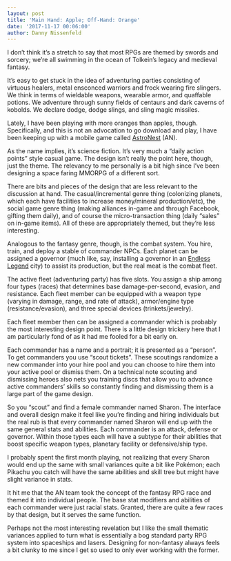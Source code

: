 ```yaml
---
layout: post
title: 'Main Hand: Apple; Off-Hand: Orange'
date: '2017-11-17 00:06:00'
author: Danny Nissenfeld
---
```


I don’t think it’s a stretch to say that most RPGs are themed by swords and sorcery; we’re all swimming in the ocean of Tolkein’s legacy and medieval fantasy.

It’s easy to get stuck in the idea of adventuring parties consisting of virtuous healers, metal ensconced warriors and frock wearing fire slingers. We think in terms of wieldable weapons, wearable armor, and quaffable potions. We adventure through sunny fields of centaurs and dark caverns of kobolds. We declare dodge, dodge slings, and sling magic missiles.

Lately, I have been playing with more oranges than apples, though. Specifically, and this is not an advocation to go download and play, I have been keeping up with a mobile game called [AstroNest](https://play.google.com/store/apps/details?id=kr.co.angames.galaxyconflict.google.android&hl=en) (AN).

As the name implies, it’s science fiction. It’s very much a “daily action points” style casual game. The design isn’t really the point here, though, just the theme. The relevancy to me personally is a bit high since I’ve been designing a space faring MMORPG of a different sort.

There are bits and pieces of the design that are less relevant to the discussion at hand. The casual/incremental genre thing (colonizing planets, which each have facilities to increase money/mineral production/etc), the social game genre thing (making alliances in-game and through Facebook, gifting them daily), and of course the micro-transaction thing (daily “sales” on in-game items). All of these are appropriately themed, but they’re less interesting.

Analogous to the fantasy genre, though, is the combat system. You hire, train, and deploy a stable of commander NPCs. Each planet can be assigned a governor (much like, say, installing a governor in an [Endless Legend](http://store.steampowered.com/app/289130/Endless_Legend/) city) to assist its production, but the real meat is the combat fleet.

The active fleet (adventuring party) has five slots. You assign a ship among four types (races) that determines base damage-per-second, evasion, and resistance. Each fleet member can be equipped with a weapon type (varying in damage, range, and rate of attack), armor/engine type (resistance/evasion), and three special devices (trinkets/jewelry).

Each fleet member then can be assigned a commander which is probably the most interesting design point. There is a little design trickery here that I am particularly fond of as it had me fooled for a bit early on.

Each commander has a name and a portrait; it is presented as a “person”. To get commanders you use “scout tickets”. These scoutings randomize a new commander into your hire pool and you can choose to hire them into your active pool or dismiss them. On a technical note scouting and dismissing heroes also nets you training discs that allow you to advance active commanders’ skills so constantly finding and dismissing them is a large part of the game design.

So you “scout” and find a female commander named Sharon. The interface and overall design make it feel like you’re finding and hiring individuals but the real rub is that every commander named Sharon will end up with the same general stats and abilities. Each commander is an attack, defense or governor. Within those types each will have a subtype for their abilities that boost specific weapon types, planetary facility or defensive/ship type.

I probably spent the first month playing, not realizing that every Sharon would end up the same with small variances quite a bit like Pokémon; each Pikachu you catch will have the same abilities and skill tree but might have slight variance in stats.

It hit me that the AN team took the concept of the fantasy RPG race and themed it into individual people. The base stat modifiers and abilities of each commander were just racial stats. Granted, there are quite a few races by that design, but it serves the same function.

Perhaps not the most interesting revelation but I like the small thematic variances applied to turn what is essentially a bog standard party RPG system into spaceships and lasers. Designing for non-fantasy always feels a bit clunky to me since I get so used to only ever working with the former.


